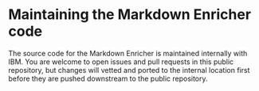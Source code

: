 <!--
# Copyright 2022, 2024 IBM Inc. All rights reserved
# SPDX-License-Identifier: Apache2.0
# Last updated: 2024-07-18
-->


# Maintaining the Markdown Enricher code


The source code for the Markdown Enricher is maintained internally with IBM. You are welcome to open issues and pull requests in this public repository, but changes will vetted and ported to the internal location first before they are pushed downstream to the public repository.



